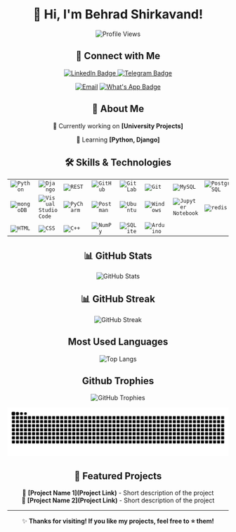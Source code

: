 <div id="header" align=center>

# 👋 Hi, I'm Behrad Shirkavand!
![Profile Views](https://komarev.com/ghpvc/?username=BehradShirkavand&color=blue)

## 🤝 Connect with Me
<div id="badges" align=center>
  
  <a href="https://www.linkedin.com/in/behrad-shirkavand">
   <img src="https://img.shields.io/badge/LinkedIn-0077B5?style=flat&logo=linkedin&logoColor=whit&style=flat" alt="LinkedIn Badge"/>
  </a>
  
  <a href="https://t.me/bdshd2002">
   <img src="https://img.shields.io/badge/Telegram-white?logo=telegram&logocolor=white&style=flat" alt="Telegram Badge"/>
  </a>

  [![Email](https://img.shields.io/badge/Email-D14836?style=flat&logo=gmail&logoColor=white)](mailto:bd.shd2002@gmail.com)
  <a href="https://wa.me/+989912775465">
   <img src="https://img.shields.io/badge/WhatsApp-white?style=for-the-badge&amp;logo=whatsapp&style=flat" alt="What's App Badge"/>
  </a>
  
</div>

## 🚀 About Me
🔭 Currently working on **[University Projects]**

🌱 Learning **[Python, Django]**

  
## 🛠️ Skills & Technologies
<div align="center">
	<table>
		<tr>
			<td><code><img width="40" src="https://raw.githubusercontent.com/marwin1991/profile-technology-icons/refs/heads/main/icons/python.png" alt="Python" title="Python"/></code></td>
			<td><code><img width="40" src="https://raw.githubusercontent.com/marwin1991/profile-technology-icons/refs/heads/main/icons/django.png" alt="Django" title="Django"/></code></td>
			<td><code><img width="40" src="https://raw.githubusercontent.com/marwin1991/profile-technology-icons/refs/heads/main/icons/rest.png" alt="REST" title="REST"/></code></td>
			<td><code><img width="40" src="https://raw.githubusercontent.com/marwin1991/profile-technology-icons/refs/heads/main/icons/github.png" alt="GitHub" title="GitHub"/></code></td>
			<td><code><img width="40" src="https://raw.githubusercontent.com/marwin1991/profile-technology-icons/refs/heads/main/icons/gitlab.png" alt="GitLab" title="GitLab"/></code></td>
			<td><code><img width="40" src="https://raw.githubusercontent.com/marwin1991/profile-technology-icons/refs/heads/main/icons/git.png" alt="Git" title="Git"/></code></td>
			<td><code><img width="40" src="https://raw.githubusercontent.com/marwin1991/profile-technology-icons/refs/heads/main/icons/mysql.png" alt="MySQL" title="MySQL"/></code></td>
			<td><code><img width="40" src="https://raw.githubusercontent.com/marwin1991/profile-technology-icons/refs/heads/main/icons/postgresql.png" alt="PostgreSQL" title="PostgreSQL"/></code></td>
		</tr>
		<tr>
			<td><code><img width="40" src="https://raw.githubusercontent.com/marwin1991/profile-technology-icons/refs/heads/main/icons/mongodb.png" alt="mongoDB" title="mongoDB"/></code></td>
			<td><code><img width="40" src="https://raw.githubusercontent.com/marwin1991/profile-technology-icons/refs/heads/main/icons/visual_studio_code.png" alt="Visual Studio Code" title="Visual Studio Code"/></code></td>
			<td><code><img width="40" src="https://raw.githubusercontent.com/marwin1991/profile-technology-icons/refs/heads/main/icons/pycharm.png" alt="PyCharm" title="PyCharm"/></code></td>
			<td><code><img width="40" src="https://raw.githubusercontent.com/marwin1991/profile-technology-icons/refs/heads/main/icons/postman.png" alt="Postman" title="Postman"/></code></td>
			<td><code><img width="40" src="https://raw.githubusercontent.com/marwin1991/profile-technology-icons/refs/heads/main/icons/ubuntu.png" alt="Ubuntu" title="Ubuntu"/></code></td>
			<td><code><img width="40" src="https://raw.githubusercontent.com/marwin1991/profile-technology-icons/refs/heads/main/icons/windows.png" alt="Windows" title="Windows"/></code></td>
			<td><code><img width="40" src="https://raw.githubusercontent.com/marwin1991/profile-technology-icons/refs/heads/main/icons/jupyter_notebook.png" alt="Jupyter Notebook" title="Jupyter Notebook"/></code></td>
			<td><code><img width="40" src="https://raw.githubusercontent.com/marwin1991/profile-technology-icons/refs/heads/main/icons/redis.png" alt="redis" title="redis"/></code></td>
		</tr>
		<tr>
			<td><code><img width="40" src="https://raw.githubusercontent.com/marwin1991/profile-technology-icons/refs/heads/main/icons/html.png" alt="HTML" title="HTML"/></code></td>
			<td><code><img width="40" src="https://raw.githubusercontent.com/marwin1991/profile-technology-icons/refs/heads/main/icons/css.png" alt="CSS" title="CSS"/></code></td>
			<td><code><img width="40" src="https://raw.githubusercontent.com/marwin1991/profile-technology-icons/refs/heads/main/icons/c++.png" alt="C++" title="C++"/></code></td>
			<td><code><img width="40" src="https://raw.githubusercontent.com/marwin1991/profile-technology-icons/refs/heads/main/icons/numpy.png" alt="NumPy" title="NumPy"/></code></td>
			<td><code><img width="40" src="https://raw.githubusercontent.com/marwin1991/profile-technology-icons/refs/heads/main/icons/sqlite.png" alt="SQLite" title="SQLite"/></code></td>
			<td><code><img width="40" src="https://raw.githubusercontent.com/marwin1991/profile-technology-icons/refs/heads/main/icons/arduino.png" alt="Arduino" title="Arduino"/></code></td>
		</tr>
	</table>
</div>

## 📊 GitHub Stats
![GitHub Stats](https://github-readme-stats.vercel.app/api?username=BehradShirkavand&show_icons=true&theme=radical)

## 📊 GitHub Streak
![GitHub Streak](https://github-readme-streak-stats.herokuapp.com/?user=BehradShirkavand&theme=radical)

## Most Used Languages
![Top Langs](https://github-readme-stats.vercel.app/api/top-langs/?username=BehradShirkavand&layout=compact&theme=radical)

## Github Trophies
![GitHub Trophies](https://github-profile-trophy.vercel.app/?username=BehradShirkavand&theme=radical)

![Snake animation](https://github.com/BehradShirkavand/BehradShirkavand/blob/output/github-contribution-grid-snake.svg)

## 📌 Featured Projects
🔹 **[Project Name 1](Project Link)** - Short description of the project  
🔹 **[Project Name 2](Project Link)** - Short description of the project  


---

✨ **Thanks for visiting! If you like my projects, feel free to ⭐ them!**
</div>
